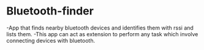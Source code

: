 # Bluetooth-finder
-App that finds nearby bluetooth devices and identifies them with rssi and lists them.
-This app can act as extension to perform any task which involve connecting devices with bluetooth.
